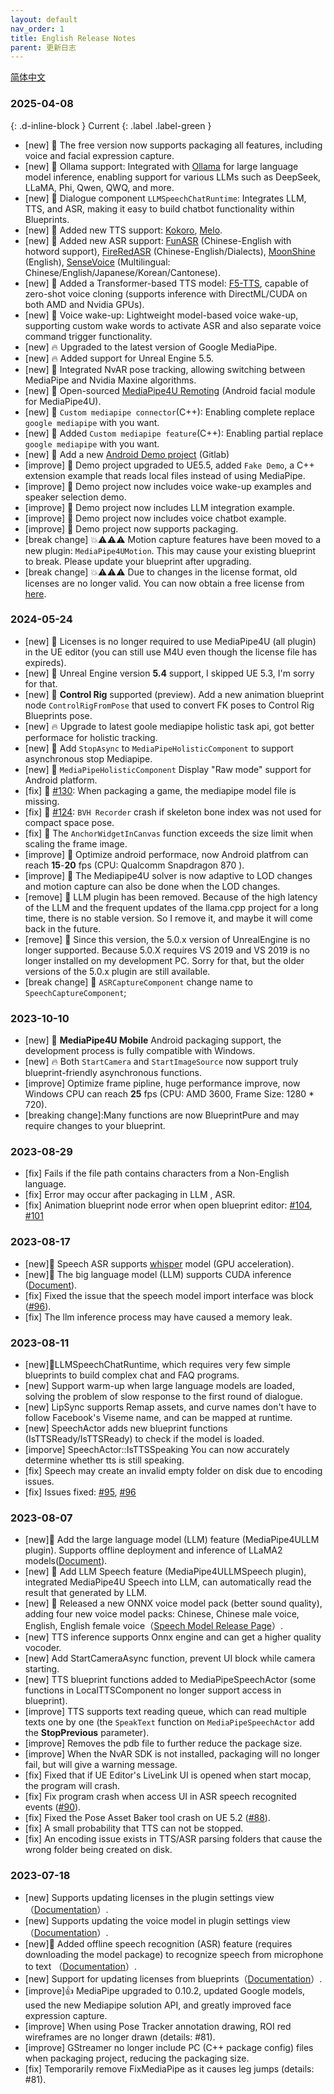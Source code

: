 ```yaml
---
layout: default
nav_order: 1
title: English Release Notes
parent: 更新日志
---
```


[简体中文](./index.md)

### 2025-04-08   

{: .d-inline-block }
Current
{: .label .label-green } 

- [new] :rainbow: The free version now supports packaging all features, including voice and facial expression capture.
- [new] :rainbow: Ollama support: Integrated with [Ollama](https://ollama.com/) for large language model inference, enabling support for various LLMs such as DeepSeek, LLaMA, Phi, Qwen, QWQ, and more.
- [new] :rainbow: Dialogue component `LLMSpeechChatRuntime`: Integrates LLM, TTS, and ASR, making it easy to build chatbot functionality within Blueprints.
- [new] :rainbow: Added new TTS support: [Kokoro](https://github.com/hexgrad/kokoro), [Melo](https://github.com/myshell-ai/MeloTTS).
- [new] :rainbow: Added new ASR support: [FunASR](https://github.com/modelscope/FunASR) (Chinese-English with hotword support), [FireRedASR](https://github.com/FireRedTeam/FireRedASR) (Chinese-English/Dialects), [MoonShine](https://github.com/usefulsensors/moonshine) (English), [SenseVoice](https://github.com/usefulsensors/moonshine) (Multilingual: Chinese/English/Japanese/Korean/Cantonese).
- [new] :rainbow: Added a Transformer-based TTS model: [F5-TTS](https://github.com/SWivid/F5-TTS), capable of zero-shot voice cloning (supports inference with DirectML/CUDA on both AMD and Nvidia GPUs).
- [new] :rainbow: Voice wake-up: Lightweight model-based voice wake-up, supporting custom wake words to activate ASR and also separate voice command trigger functionality.
- [new] :fire: Upgraded to the latest version of Google MediaPipe.
- [new] :fire: Added support for Unreal Engine 5.5.
- [new] :rainbow: Integrated NvAR pose tracking, allowing switching between MediaPipe and Nvidia Maxine algorithms.
- [new] :rainbow: Open-sourced [MediaPipe4U Remoting](https://github.com/endink/M4URemoting-Android) (Android facial module for MediaPipe4U).
- [new] :dizzy: `Custom mediapipe connector`(C++): Enabling complete replace  `google mediapipe` with you want.
- [new] :dizzy: Added `Custom mediapipe feature`(C++): Enabling partial replace  `google mediapipe` with you want.
- [new] :rainbow: Add a new [Android Demo project](https://gitlab.com/endink/mediapipe4u-android-demo) (Gitlab)
- [improve] :footprints: Demo project upgraded to UE5.5, added `Fake Demo`, a C++ extension example that reads local files instead of using MediaPipe.
- [improve] :footprints: Demo project now includes voice wake-up examples and speaker selection demo.
- [improve] :footprints: Demo project now includes LLM integration example.
- [improve] :footprints: Demo project now includes voice chatbot example.
- [improve] :footprints: Demo project now supports packaging.
- [break change] :collision:⚠️⚠️⚠️ Motion capture features have been moved to a new plugin: `MediaPipe4UMotion`. This may cause your existing blueprint to break. Please update your blueprint after upgrading.
- [break change] :collision:⚠️⚠️⚠️ Due to changes in the license format, old licenses are no longer valid. You can now obtain a free license from [here](https://github.com/endink/Mediapipe4u-plugin/releases/tag/license-auto-release).


### 2024-05-24   
- [new] :rainbow: Licenses is no longer required to use MediaPipe4U (all plugin) in the UE editor (you can still use M4U even though the license file has expireds).
- [new] :rainbow: Unreal Engine version **5.4** support, I skipped UE 5.3, I'm sorry for that.
- [new] :rainbow: **Control Rig** supported (preview). Add a new animation blueprint node `ControlRigFromPose` that used to convert FK poses to Control Rig Blueprints pose.
- [new] :fire: Upgrade to latest goole mediapipe holistic task api, got better performace for holistic tracking.
- [new] :rainbow: Add `StopAsync` to `MediaPipeHolisticComponent` to support asynchronous stop Mediapipe.
- [new] :rainbow: `MediaPipeHolisticComponent` Display "Raw mode" support for Android platform. 
- [fix] :bug: [#130](https://github.com/endink/Mediapipe4u-plugin/issues/130): When packaging a game, the mediapipe model file is missing.
- [fix] :bug: [#124](https://github.com/endink/Mediapipe4u-plugin/issues/124): `BVH Recorder` crash if skeleton bone index was not used for compact space pose.
- [fix] :bug: The `AnchorWidgetInCanvas` function exceeds the size limit when scaling the frame image.
- [improve] :rose: Optimize android performace, now Android platfrom can reach **15**-**20** fps (CPU: Qualcomm Snapdragon 870 ).
- [improve] :rose: The Mediapipe4U solver is now adaptive to LOD changes and motion capture can also be done when the LOD changes.
- [remove] :nauseated_face: LLM plugin has been removed. Because of the high latency of the LLM and the frequent updates of the llama.cpp project for a long time, there is no stable version. So I remove it, and maybe it will come back in the future.
- [remove] :nauseated_face: Since this version, the 5.0.x version of UnrealEngine is no longer supported. Because 5.0.X requires VS 2019 and VS 2019 is no longer installed on my development PC. Sorry for that, but the older versions of the 5.0.x plugin are still available.
- [break change] :pill: `ASRCaptureComponent` change name to `SpeechCaptureComponent`;

### 2023-10-10   
- [new] :rainbow: **MediaPipe4U Mobile** Android packaging support, the development process is fully compatible with Windows.
- [new] :fire: Both `StartCamera` and `StartImageSource` now support truly blueprint-friendly asynchronous functions.
- [improve] Optimize frame pipline, huge performance improve, now Windows CPU can reach **25** fps (CPU: AMD 3600, Frame Size: 1280 * 720).
- [breaking change]:Many functions are now BlueprintPure and may require changes to your blueprint.

### 2023-08-29    
- [fix] Fails if the file path contains characters from a Non-English language.
- [fix] Error may occur after packaging in LLM , ASR.
- [fix] Animation blueprint node error when open blueprint editor: [#104](https://github.com/endink/Mediapipe4u-plugin/issues/104), [#101](https://github.com/endink/Mediapipe4u-plugin/issues/101)

### 2023-08-17      
- [new]:rainbow: Speech ASR supports [whisper](https://github.com/openai/whisper) model (GPU acceleration).   
- [new]:rainbow: The big language model (LLM) supports CUDA inference ([Document](https://opensource.labijie.com/Mediapipe4u-plugin/llm/cuda.html)).  
- [fix] Fixed the issue that the speech model import interface was block ([#96](https://github.com/endink/Mediapipe4u-plugin/issues/96)).
- [fix] The llm inference process may have caused a memory leak.

### 2023-08-11   
- [new]:rainbow:LLMSpeechChatRuntime, which requires very few simple blueprints to build complex chat and FAQ programs.   
- [new] Support warm-up when large language models are loaded, solving the problem of slow response to the first round of dialogue.  
- [new] LipSync supports Remap assets, and curve names don't have to follow Facebook's Viseme name, and can be mapped at runtime.    
- [new] SpeechActor adds new blueprint functions (IsTTSReady/IsTTSReady) to check if the model is loaded.    
- [imporve] SpeechActor::IsTTSSpeaking You can now accurately determine whether tts is still speaking.   
- [fix] Speech may create an invalid empty folder on disk due to encoding issues. 
- [fix] Issues fixed: [#95](https://github.com/endink/Mediapipe4u-plugin/issues/96), [#96](https://github.com/endink/Mediapipe4u-plugin/issues/96)

### 2023-08-07      
- [new]:rainbow: Add the large language model (LLM) feature (MediaPipe4ULLM plugin). Supports offline deployment and inference of LLaMA2 models([Document](https://opensource.labijie.com/Mediapipe4u-plugin/llm/)).   
- [new] :rainbow: Add LLM Speech feature (MediaPipe4ULLMSpeech plugin), integrated MediaPipe4U Speech into LLM, can automatically read the result that generated by LLM.
- [new] :rainbow: Released a new ONNX voice model pack (better sound quality), adding four new voice model packs: Chinese, Chinese male voice, English, English female voice（[Speech Model Release Page](https://github.com/endink/Mediapipe4u-plugin/releases/tag/speech_models)）.
- [new] TTS inference supports Onnx engine and can get a higher quality vocoder.   
- [new] Add StartCameraAsync function, prevent UI block while camera starting.   
- [new] TTS blueprint functions added to MediaPipeSpeechActor (some functions in LocalTTSComponent no longer support access in blueprint).   
- [improve] TTS supports text reading queue, which can read multiple texts one by one (the `SpeakText` function on `MediaPipeSpeechActor` add the **StopPrevious** parameter).     
- [improve] Removes the pdb file to further reduce the package size.   
- [improve] When the NvAR SDK is not installed, packaging will no longer fail, but will give a warning message.   
- [fix] Fixed that if UE Editor's LiveLink UI is opened when start mocap, the program will crash.   
- [fix] Fix program crash when access UI in ASR speech recognited events ([#90](https://github.com/endink/Mediapipe4u-plugin/issues/90)).   
- [fix] Fixed the Pose Asset Baker tool crash on UE 5.2 ([#88](https://github.com/endink/Mediapipe4u-plugin/issues/88)).
- [fix] A small probability that TTS can not be stopped.
- [fix] An encoding issue exists in TTS/ASR parsing folders that cause the wrong folder being created on disk.


### 2023-07-18   
- [new] Supports updating licenses in the plugin settings view （[Documentation](https://opensource.labijie.com/Mediapipe4u-plugin/licensing/update_license.html)）.   
- [new] Supports updating the voice model in plugin settings view （[Documentation](https://opensource.labijie.com/Mediapipe4u-plugin/speech/config.html)）.   
- [new]:rainbow: Added offline speech recognition (ASR) feature (requires downloading the model package) to recognize speech from microphone to text （[Documentation](https://opensource.labijie.com/Mediapipe4u-plugin/speech/quick_start.html)）.   
- [new] Support for updating licenses from blueprints（[Documentation](https://opensource.labijie.com/Mediapipe4u-plugin/licensing/update_license.html)）.   
- [improve]:thumbsup: MediaPipe upgraded to 0.10.2, updated Google models, used the new Mediapipe solution API, and greatly improved face expression capture.   
- [improve] When using Pose Tracker annotation drawing, ROI red wireframes are no longer drawn (details: #81).   
- [improve] GStreamer no longer include PC (C++ package config) files when packaging project, reducing the packaging size.   
- [fix] Temporarily remove FixMediaPipe as it causes leg jumps (details: #81).   